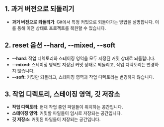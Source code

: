 ## 1. 과거 버전으로 되돌리기
- **과거 버전으로 되돌리기**: Git에서 특정 커밋으로 되돌아가는 방법을 설명합니다. 이를 통해 이전 상태로 프로젝트를 복원할 수 있습니다.

## 2. reset 옵션 --hard, --mixed, --soft
- **--hard**: 작업 디렉토리와 스테이징 영역을 모두 지정된 커밋 상태로 되돌립니다.
- **--mixed**: 스테이징 영역만 지정된 커밋 상태로 되돌리고, 작업 디렉토리는 변경하지 않습니다.
- **--soft**: 커밋만 되돌리고, 스테이징 영역과 작업 디렉토리는 변경하지 않습니다.

## 3. 작업 디렉토리, 스테이징 영역, 깃 저장소
- **작업 디렉토리**: 현재 작업 중인 파일들이 위치하는 공간입니다.
- **스테이징 영역**: 커밋할 파일들이 임시로 저장되는 공간입니다.
- **깃 저장소**: 커밋된 파일들이 저장되는 공간입니다.

